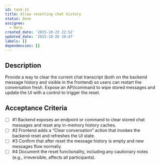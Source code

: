 ```yaml
---
id: task-11
title: Allow resetting chat history
status: Done
assignee:
  - Warp
created_date: '2025-10-23 22:52'
updated_date: '2025-10-26 10:47'
labels: []
dependencies: []
---
```


## Description

<!-- SECTION:DESCRIPTION:BEGIN -->
Provide a way to clear the current chat transcript (both on the backend message history and visible in the frontend) so users can restart the conversation fresh. Expose an API/command to wipe stored messages and update the UI with a control to trigger the reset.
<!-- SECTION:DESCRIPTION:END -->

## Acceptance Criteria
<!-- AC:BEGIN -->
- [ ] #1 Backend exposes an endpoint or command to clear stored chat messages and reset any in-memory history caches.
- [ ] #2 Frontend adds a “Clear conversation” action that invokes the backend reset and refreshes the UI state.
- [ ] #3 Confirm that after reset the message history is empty and new messages flow normally.
- [ ] #4 Document the reset functionality, including any cautionary notes (e.g., irreversible, affects all participants).
<!-- AC:END -->
